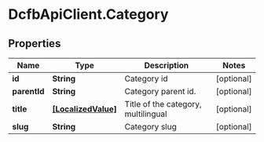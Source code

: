 # DcfbApiClient.Category

## Properties
Name | Type | Description | Notes
------------ | ------------- | ------------- | -------------
**id** | **String** | Category id | [optional] 
**parentId** | **String** | Category parent id. | [optional] 
**title** | [**[LocalizedValue]**](LocalizedValue.md) | Title of the category, multilingual | [optional] 
**slug** | **String** | Category slug | [optional] 


